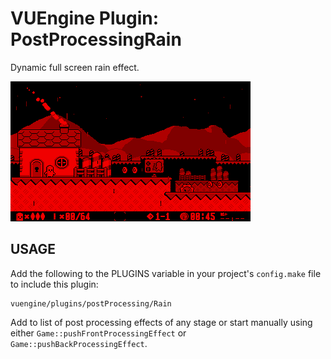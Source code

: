 VUEngine Plugin: PostProcessingRain
===================================

Dynamic full screen rain effect. 

![Preview Image](preview.png)


USAGE
-----

Add the following to the PLUGINS variable in your project's `config.make` file to include this plugin:

	vuengine/plugins/postProcessing/Rain

Add to list of post processing effects of any stage or start manually using either `Game::pushFrontProcessingEffect` or `Game::pushBackProcessingEffect`. 
